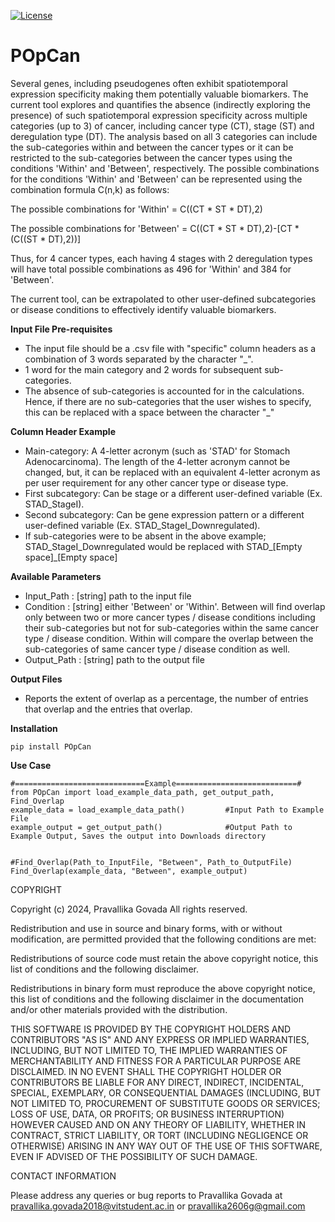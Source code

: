 [![License](https://img.shields.io/badge/License-BSD\%202--Clause-orange.svg)](https://opensource.org/licenses/BSD-2-Clause)

# POpCan

Several genes, including pseudogenes often exhibit spatiotemporal expression specificity making them potentially valuable biomarkers. The current tool explores and quantifies the absence (indirectly exploring the presence) of such spatiotemporal expression specificity across multiple categories (up to 3) of cancer, including cancer type (CT), stage (ST) and deregulation type (DT). The analysis based on all 3 categories can include the sub-categories within and between the cancer types or it can be restricted to the sub-categories between the cancer types using the conditions 'Within' and 'Between', respectively. The possible combinations for the conditions 'Within' and 'Between' can be represented using the combination formula C(n,k) as follows:

The possible combinations for 'Within' =  C((CT * ST * DT),2)

The possible combinations for 'Between' = C((CT * ST * DT),2)-[CT * (C((ST * DT),2))]

Thus, for 4 cancer types, each having 4 stages with 2 deregulation types will have total possible combinations as 496 for 'Within' and 384 for 'Between'.

The current tool, can be extrapolated to other user-defined subcategories or disease conditions to effectively identify valuable biomarkers.


**Input File Pre-requisites**
* The input file should be a .csv file with "specific" column headers as a combination of 3 words separated by the character "_".
* 1 word for the main category and 2 words for subsequent sub-categories.
* The absence of sub-categories is accounted for in the calculations. Hence, if there are no sub-categories that the user wishes to specify, this can be replaced with a space between the character "_"

**Column Header Example**
* Main-category: A 4-letter acronym (such as 'STAD' for Stomach Adenocarcinoma). The length of the 4-letter acronym cannot be changed, but, it can be replaced with an equivalent 4-letter acronym as per user requirement for any other cancer type or disease type.
* First subcategory: Can be stage or a different user-defined variable (Ex. STAD_StageI).
* Second subcategory: Can be gene expression pattern or a different user-defined variable (Ex. STAD_StageI_Downregulated).
* If sub-categories were to be absent in the above example; STAD_StageI_Downregulated would be replaced with STAD_[Empty space]_[Empty space]

**Available Parameters**
* Input_Path : [string] path to the input file
* Condition : [string] either 'Between' or 'Within'. Between will find overlap only between two or more cancer types / disease conditions including their sub-categories but not for sub-categories within the same cancer type / disease condition. Within will compare the overlap between the sub-categories of same cancer type / disease condition as well.
* Output_Path : [string] path to the output file

**Output Files**
* Reports the extent of overlap as a percentage, the number of entries that overlap and the entries that overlap.

**Installation**
```
pip install POpCan
```

**Use Case**
```
#=============================Example===========================#
from POpCan import load_example_data_path, get_output_path, Find_Overlap
example_data = load_example_data_path()         #Input Path to Example File
example_output = get_output_path()              #Output Path to Example Output, Saves the output into Downloads directory


#Find_Overlap(Path_to_InputFile, "Between", Path_to_OutputFile)
Find_Overlap(example_data, "Between", example_output)
```

COPYRIGHT

Copyright (c) 2024, Pravallika Govada All rights reserved.

Redistribution and use in source and binary forms, with or without modification, are permitted provided that the following conditions are met:

Redistributions of source code must retain the above copyright notice, this list of conditions and the following disclaimer.

Redistributions in binary form must reproduce the above copyright notice, this list of conditions and the following disclaimer in the documentation and/or other materials provided with the distribution.

THIS SOFTWARE IS PROVIDED BY THE COPYRIGHT HOLDERS AND CONTRIBUTORS "AS IS" AND ANY EXPRESS OR IMPLIED WARRANTIES, INCLUDING, BUT NOT LIMITED TO, THE IMPLIED WARRANTIES OF MERCHANTABILITY AND FITNESS FOR A PARTICULAR PURPOSE ARE DISCLAIMED. IN NO EVENT SHALL THE COPYRIGHT HOLDER OR CONTRIBUTORS BE LIABLE FOR ANY DIRECT, INDIRECT, INCIDENTAL, SPECIAL, EXEMPLARY, OR CONSEQUENTIAL DAMAGES (INCLUDING, BUT NOT LIMITED TO, PROCUREMENT OF SUBSTITUTE GOODS OR SERVICES; LOSS OF USE, DATA, OR PROFITS; OR BUSINESS INTERRUPTION) HOWEVER CAUSED AND ON ANY THEORY OF LIABILITY, WHETHER IN CONTRACT, STRICT LIABILITY, OR TORT (INCLUDING NEGLIGENCE OR OTHERWISE) ARISING IN ANY WAY OUT OF THE USE OF THIS SOFTWARE, EVEN IF ADVISED OF THE POSSIBILITY OF SUCH DAMAGE.

CONTACT INFORMATION

Please address any queries or bug reports to Pravallika Govada at pravallika.govada2018@vitstudent.ac.in or pravallika2606g@gmail.com
